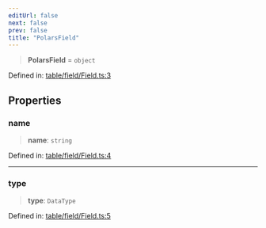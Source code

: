 ```yaml
---
editUrl: false
next: false
prev: false
title: "PolarsField"
---
```


> **PolarsField** = `object`

Defined in: [table/field/Field.ts:3](https://github.com/datisthq/dpkit/blob/5891634de8175d14853313e208ffbae144fd78eb/table/field/Field.ts#L3)

## Properties

### name

> **name**: `string`

Defined in: [table/field/Field.ts:4](https://github.com/datisthq/dpkit/blob/5891634de8175d14853313e208ffbae144fd78eb/table/field/Field.ts#L4)

***

### type

> **type**: `DataType`

Defined in: [table/field/Field.ts:5](https://github.com/datisthq/dpkit/blob/5891634de8175d14853313e208ffbae144fd78eb/table/field/Field.ts#L5)
